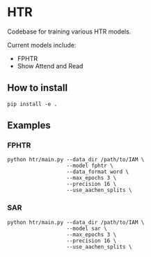 # HTR
Codebase for training various HTR models.

Current models include:
- FPHTR
- Show Attend and Read

## How to install
```shell
pip install -e .
```

## Examples
### FPHTR
```shell
python htr/main.py --data_dir /path/to/IAM \
                   --model fphtr \
                   --data_format word \
                   --max_epochs 3 \
                   --precision 16 \
                   --use_aachen_splits \
```

### SAR
```shell
python htr/main.py --data_dir /path/to/IAM \
                   --model sar \
                   --max_epochs 3 \
                   --precision 16 \
                   --use_aachen_splits \
```
